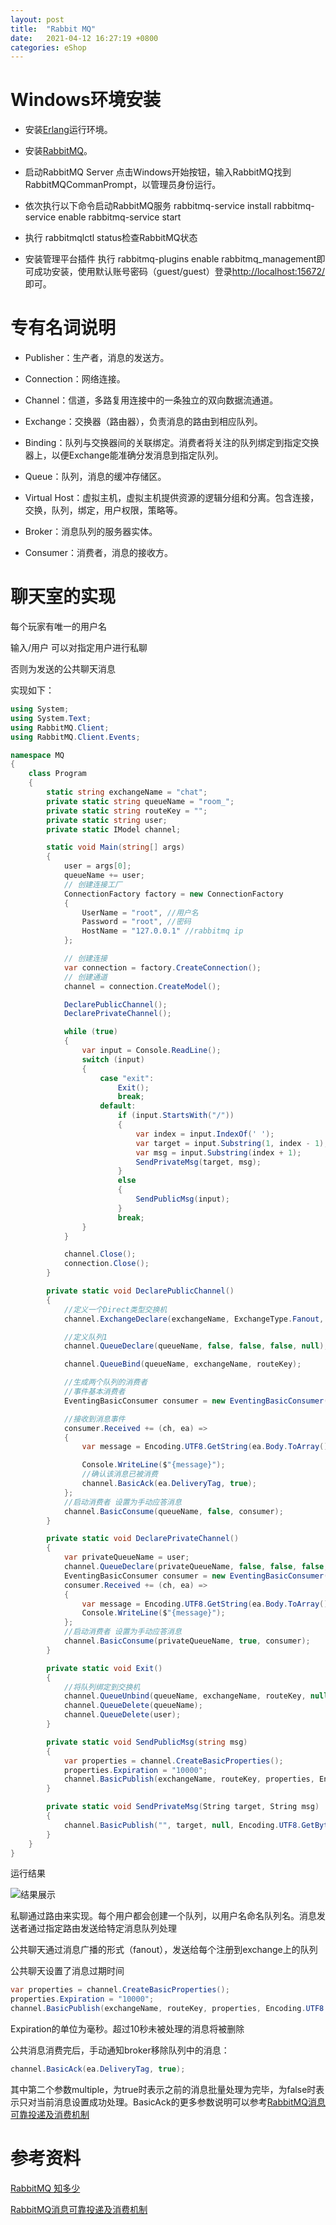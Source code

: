 ```yaml
---
layout: post
title:  "Rabbit MQ"
date:   2021-04-12 16:27:19 +0800
categories: eShop
---
```


# Windows环境安装

- 安装[Erlang](http://www.erlang.org/downloads)运行环境。

- 安装[RabbitMQ](http://www.rabbitmq.com/install-windows.html)。

- 启动RabbitMQ Server 点击Windows开始按钮，输入RabbitMQ找到 RabbitMQCommanPrompt，以管理员身份运行。

- 依次执行以下命令启动RabbitMQ服务 rabbitmq-service install rabbitmq-service enable rabbitmq-service start

- 执行 rabbitmqlctl status检查RabbitMQ状态

- 安装管理平台插件 执行 rabbitmq-plugins enable rabbitmq_management即可成功安装，使用默认账号密码（guest/guest）登录[http://localhost:15672/](http://localhost:15672/)即可。

# 专有名词说明

- Publisher：生产者，消息的发送方。

- Connection：网络连接。

- Channel：信道，多路复用连接中的一条独立的双向数据流通道。

- Exchange：交换器（路由器），负责消息的路由到相应队列。

- Binding：队列与交换器间的关联绑定。消费者将关注的队列绑定到指定交换器上，以便Exchange能准确分发消息到指定队列。

- Queue：队列，消息的缓冲存储区。

- Virtual Host：虚拟主机，虚拟主机提供资源的逻辑分组和分离。包含连接，交换，队列，绑定，用户权限，策略等。

- Broker：消息队列的服务器实体。

- Consumer：消费者，消息的接收方。

# 聊天室的实现

每个玩家有唯一的用户名

输入/用户 可以对指定用户进行私聊

否则为发送的公共聊天消息

实现如下：

```csharp
using System;
using System.Text;
using RabbitMQ.Client;
using RabbitMQ.Client.Events;

namespace MQ
{
    class Program
    {
        static string exchangeName = "chat";
        private static string queueName = "room_";
        private static string routeKey = "";
        private static string user;
        private static IModel channel;

        static void Main(string[] args)
        {
            user = args[0];
            queueName += user;
            // 创建连接工厂
            ConnectionFactory factory = new ConnectionFactory
            {
                UserName = "root", //用户名
                Password = "root", //密码
                HostName = "127.0.0.1" //rabbitmq ip
            };

            // 创建连接
            var connection = factory.CreateConnection();
            // 创建通道
            channel = connection.CreateModel();

            DeclarePublicChannel();
            DeclarePrivateChannel();

            while (true)
            {
                var input = Console.ReadLine();
                switch (input)
                {
                    case "exit":
                        Exit();
                        break;
                    default:
                        if (input.StartsWith("/"))
                        {
                            var index = input.IndexOf(' ');
                            var target = input.Substring(1, index - 1);
                            var msg = input.Substring(index + 1);
                            SendPrivateMsg(target, msg);
                        }
                        else
                        {
                            SendPublicMsg(input);
                        }
                        break;
                }
            }

            channel.Close();
            connection.Close();
        }

        private static void DeclarePublicChannel()
        {
            //定义一个Direct类型交换机
            channel.ExchangeDeclare(exchangeName, ExchangeType.Fanout, false, false, null);

            //定义队列1
            channel.QueueDeclare(queueName, false, false, false, null);

            channel.QueueBind(queueName, exchangeName, routeKey);

            //生成两个队列的消费者
            //事件基本消费者
            EventingBasicConsumer consumer = new EventingBasicConsumer(channel);

            //接收到消息事件
            consumer.Received += (ch, ea) =>
            {
                var message = Encoding.UTF8.GetString(ea.Body.ToArray());

                Console.WriteLine($"{message}");
                //确认该消息已被消费
                channel.BasicAck(ea.DeliveryTag, true);
            };
            //启动消费者 设置为手动应答消息
            channel.BasicConsume(queueName, false, consumer);
        }

        private static void DeclarePrivateChannel()
        {
            var privateQueueName = user;
            channel.QueueDeclare(privateQueueName, false, false, false, null);
            EventingBasicConsumer consumer = new EventingBasicConsumer(channel);
            consumer.Received += (ch, ea) =>
            {
                var message = Encoding.UTF8.GetString(ea.Body.ToArray());
                Console.WriteLine($"{message}");
            };
            //启动消费者 设置为手动应答消息
            channel.BasicConsume(privateQueueName, true, consumer);
        }

        private static void Exit()
        {
            //将队列绑定到交换机
            channel.QueueUnbind(queueName, exchangeName, routeKey, null);
            channel.QueueDelete(queueName);
            channel.QueueDelete(user);
        }

        private static void SendPublicMsg(string msg)
        {
            var properties = channel.CreateBasicProperties();
            properties.Expiration = "10000";
            channel.BasicPublish(exchangeName, routeKey, properties, Encoding.UTF8.GetBytes(user + ": " + msg));
        }

        private static void SendPrivateMsg(String target, String msg)
        {
            channel.BasicPublish("", target, null, Encoding.UTF8.GetBytes(user + ": " + msg));
        }
    }
}
```

运行结果

![结果展示](/images/mq/mq.bmp)

私聊通过路由来实现。每个用户都会创建一个队列，以用户名命名队列名。消息发送者通过指定路由发送给特定消息队列处理

公共聊天通过消息广播的形式（fanout），发送给每个注册到exchange上的队列

公共聊天设置了消息过期时间
```csharp
var properties = channel.CreateBasicProperties();
properties.Expiration = "10000";
channel.BasicPublish(exchangeName, routeKey, properties, Encoding.UTF8.GetBytes(user + ": " + msg));
```
Expiration的单位为毫秒。超过10秒未被处理的消息将被删除

公共消息消费完后，手动通知broker移除队列中的消息：

```csharp
channel.BasicAck(ea.DeliveryTag, true);
```

其中第二个参数multiple，为true时表示之前的消息批量处理为完毕，为false时表示只对当前消息设置成功处理。BasicAck的更多参数说明可以参考[RabbitMQ消息可靠投递及消费机制](https://www.jianshu.com/p/c25444c027c1)
# 参考资料
[RabbitMQ 知多少](https://mp.weixin.qq.com/s?__biz=MzIwMDM3MjcxOQ==&mid=2458772826&idx=1&sn=9f46b3dd3384c17851a054e7bd2c0868&chksm=81877ddab6f0f4ccd32db9d3daf608724133db673626a140b1efa971170cf96d3699c0780691&scene=21#wechat_redirect)

[RabbitMQ消息可靠投递及消费机制](https://www.jianshu.com/p/c25444c027c1)
